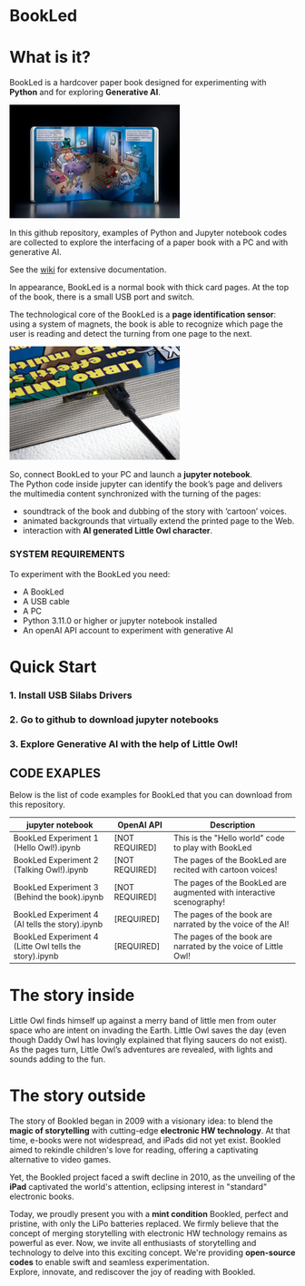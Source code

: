 # BookLed
# **What is it?**
BookLed is a hardcover paper book designed for experimenting with **Python** and for exploring **Generative AI**.  

<!-- ![BookLed USB Image](docs/images/usb.jpg "This is the BookLed USB port") -->
<img src="docs/images/xontontox.jpg" alt="Example Image" width="300">

In this github repository, examples of Python and Jupyter notebook codes are collected to explore the interfacing of a paper book with a PC and with generative AI.

See the [wiki](https://github.com/BookLed/wiki) for extensive documentation.

In appearance, BookLed is a normal book with thick card pages. 
At the top of the book, there is a small USB port and switch.

The technological core of the BookLed  is a **page identification sensor**: using a system of magnets, the book is able to recognize which page the user is reading and detect the turning from one page to the next.

<img src="docs/images/usb.jpg" alt="Example Image" width="300">

So, connect BookLed to your PC and launch a **jupyter notebook**.   
The Python code inside jupyter can identify the book’s page and delivers the multimedia content synchronized with the turning of the pages:  

- soundtrack of the book and dubbing of the story with ‘cartoon’ voices.  
- animated backgrounds that virtually extend the printed page to the Web.  
- interaction with **AI generated Little Owl character**.  

### SYSTEM REQUIREMENTS
To experiment with the BookLed you need:
  * A BookLed
  * A USB cable
  * A PC
  * Python 3.11.0 or higher or jupyter notebook installed
  * An openAI API account to experiment with generative AI


# **Quick Start**

### 1. Install USB Silabs Drivers
### 2. Go to github to download jupyter notebooks
### 3. Explore Generative AI with the help of Little Owl!



## CODE EXAPLES

Below is the list of code examples for BookLed that you can download from this repository.

| jupyter notebook            | OpenAI API | Description |
| ----------------- | --------- | ----------- |
| BookLed Experiment 1 (Hello Owl!).ipynb            | [NOT REQUIRED]    | This is the "Hello world" code to play with BookLed |
| BookLed Experiment 2 (Talking Owl!).ipynb            | [NOT REQUIRED]    | The pages of the BookLed are recited with cartoon voices! |
| BookLed Experiment 3 (Behind the book).ipynb            | [NOT REQUIRED]    | The pages of the BookLed are augmented with interactive scenography! |
| BookLed Experiment 4 (AI tells the story).ipynb            | [REQUIRED]    | The pages of the book are narrated by the voice of the AI! |
| BookLed Experiment 4 (Litte Owl tells the story).ipynb            | [REQUIRED]    | The pages of the book are narrated by the voice of Little Owl! |

# **The story inside**
Little Owl finds himself up against a merry band of little men from outer space who are intent on invading the Earth. Little Owl saves the day (even though Daddy Owl has lovingly explained that flying saucers do not exist).
As the pages turn, Little Owl’s adventures are revealed, with lights and sounds adding to the fun.


# **The story outside**
The story of Bookled began in 2009 with a visionary idea: to blend the **magic of storytelling** with cutting-edge **electronic HW technology**. At that time, e-books were not widespread, and iPads did not yet exist. Bookled aimed to rekindle children's love for reading, offering a captivating alternative to video games.

Yet, the Bookled project faced a swift decline in 2010, as the unveiling of the **iPad** captivated the world's attention, eclipsing interest in "standard" electronic books.

Today, we proudly present you with a **mint condition** Bookled, perfect and pristine, with only the LiPo batteries replaced. We firmly believe that the concept of merging storytelling with electronic HW technology remains as powerful as ever. Now, we invite all enthusiasts of storytelling and technology to delve into this exciting concept. We're providing **open-source codes** to enable swift and seamless experimentation.  
Explore, innovate, and rediscover the joy of reading with Bookled.


